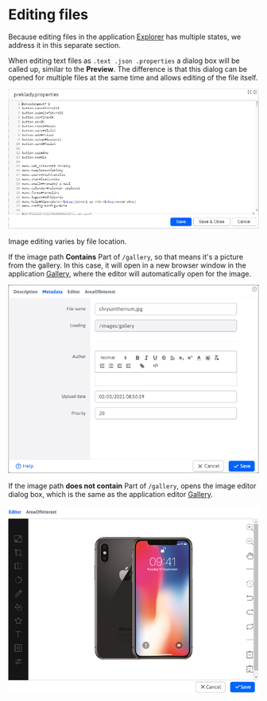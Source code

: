 # Editing files

Because editing files in the application [Explorer](../../fbrowser/README.md) has multiple states, we address it in this separate section.

When editing text files as `.text .json .properties` a dialog box will be called up, similar to the **Preview**. The difference is that this dialog can be opened for multiple files at the same time and allows editing of the file itself.

![](edit_file.png)

Image editing varies by file location.

If the image path **Contains** Part of `/gallery`, so that means it's a picture from the gallery. In this case, it will open in a new browser window in the application [Gallery](../../../../redactor/apps/gallery/README.md), where the editor will automatically open for the image.

![](edit_image_gallery.png)

If the image path **does not contain** Part of `/gallery`, opens the image editor dialog box, which is the same as the application editor [Gallery](../../../../redactor/apps/gallery/README.md).

![](edit_image_tui.png)
